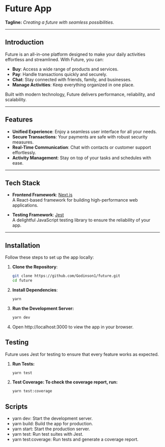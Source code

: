 # Future App

**Tagline:** *Creating a future with seamless possibilities.*

---

## Introduction

Future is an all-in-one platform designed to make your daily activities effortless and streamlined. With Future, you can:

- **Buy**: Access a wide range of products and services.
- **Pay**: Handle transactions quickly and securely.
- **Chat**: Stay connected with friends, family, and businesses.
- **Manage Activities**: Keep everything organized in one place.

Built with modern technology, Future delivers performance, reliability, and scalability.

---

## Features

- **Unified Experience**: Enjoy a seamless user interface for all your needs.
- **Secure Transactions**: Your payments are safe with robust security measures.
- **Real-Time Communication**: Chat with contacts or customer support effortlessly.
- **Activity Management**: Stay on top of your tasks and schedules with ease.

---

## Tech Stack

- **Frontend Framework**: [Next.js](https://nextjs.org/)  
  A React-based framework for building high-performance web applications.

- **Testing Framework**: [Jest](https://jestjs.io/)  
  A delightful JavaScript testing library to ensure the reliability of your app.

---

## Installation

Follow these steps to set up the app locally:

1. **Clone the Repository**:
   ```bash
   git clone https://github.com/Godinson1/future.git
   cd future
   ```

2. **Install Dependencies**:
   ```bash
   yarn
   ```

3. **Run the Development Server:** 
   ```bash
   yarn dev
   ```

4. Open http://localhost:3000 to view the app in your browser.

## Testing

Future uses Jest for testing to ensure that every feature works as expected.

1. **Run Tests:**
   ```bash
   yarn test
   ```

2. **Test Coverage: To check the coverage report, run:**
   ```bash
   yarn test:coverage
   ```

## Scripts
- yarn dev: Start the development server.
- yarn build: Build the app for production.
- yarn start: Start the production server.
- yarn test: Run test suites with Jest.
- yarn test:coverage: Run tests and generate a coverage report.
